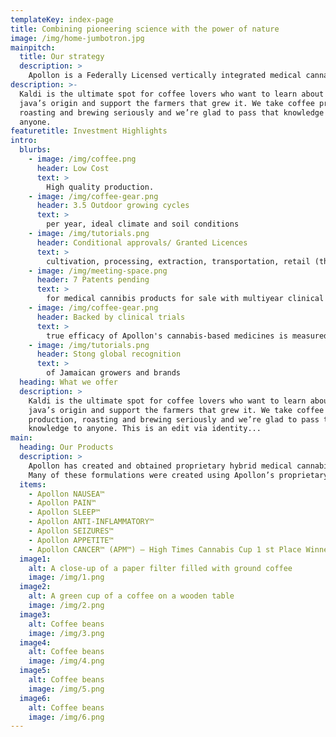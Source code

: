 ```yaml
---
templateKey: index-page
title: Combining pioneering science with the power of nature
image: /img/home-jumbotron.jpg
mainpitch:
  title: Our strategy
  description: >
    Apollon is a Federally Licensed vertically integrated medical cannabis company operating in Jamaica. Through its subsidiaries and affiliates such as Apollon Formularies Jamaica (“AFJ”), has developed a suite of proprietary, trade secret, medical cannabis strains, technology, pharmaceutical products and therapeutic applications and AFJ is licensed and approved to cultivate, process, manufacture, perform research and develop, sell and distribute within the legalized hemp and medical cannabis industry in Jamaica .
description: >-
  Kaldi is the ultimate spot for coffee lovers who want to learn about their
  java’s origin and support the farmers that grew it. We take coffee production,
  roasting and brewing seriously and we’re glad to pass that knowledge to
  anyone.
featuretitle: Investment Highlights
intro:
  blurbs:
    - image: /img/coffee.png
      header: Low Cost
      text: >
        High quality production.
    - image: /img/coffee-gear.png
      header: 3.5 Outdoor growing cycles
      text: >
        per year, ideal climate and soil conditions
    - image: /img/tutorials.png
      header: Conditional approvals/ Granted Licences
      text: >
        cultivation, processing, extraction, transportation, retail (therapeutic) and R&D
    - image: /img/meeting-space.png
      header: 7 Patents pending
      text: >
        for medical cannibis products for sale with multiyear clinical trials
    - image: /img/coffee-gear.png
      header: Backed by clinical trials
      text: >
        true efficacy of Apollon's cannabis-based medicines is measured   
    - image: /img/tutorials.png
      header: Stong global recognition 
      text: >
        of Jamaican growers and brands             
  heading: What we offer
  description: >
    Kaldi is the ultimate spot for coffee lovers who want to learn about their
    java’s origin and support the farmers that grew it. We take coffee
    production, roasting and brewing seriously and we’re glad to pass that
    knowledge to anyone. This is an edit via identity...
main:
  heading: Our Products
  description: >
    Apollon has created and obtained proprietary hybrid medical cannabis pharmaceutical strains, technology, formulations, and treatment products.
    Many of these formulations were created using Apollon’s proprietary artificial intelligence techniques and include: 
  items: 
    - Apollon NAUSEA™
    - Apollon PAIN™
    - Apollon SLEEP™
    - Apollon ANTI-INFLAMMATORY™
    - Apollon SEIZURES™
    - Apollon APPETITE™
    - Apollon CANCER™ (APM™) – High Times Cannabis Cup 1 st Place Winner 
  image1:
    alt: A close-up of a paper filter filled with ground coffee
    image: /img/1.png
  image2:
    alt: A green cup of a coffee on a wooden table
    image: /img/2.png
  image3:
    alt: Coffee beans
    image: /img/3.png
  image4:
    alt: Coffee beans
    image: /img/4.png
  image5:
    alt: Coffee beans
    image: /img/5.png
  image6:
    alt: Coffee beans
    image: /img/6.png            
---
```

